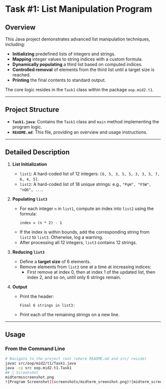 # Task #1: List Manipulation Program

## Overview

This Java project demonstrates advanced list manipulation techniques, including:

- **Initializing** predefined lists of integers and strings.
- **Mapping** integer values to string indices with a custom formula.
- **Dynamically populating** a third list based on computed indices.
- **Controlled removal** of elements from the third list until a target size is reached.
- **Printing** the final contents to standard output.

The core logic resides in the `Task1` class within the package `oop.mid2.t1`.

---

## Project Structure


- **`Task1.java`**: Contains the `Task1` class and `main` method implementing the program logic.  
- **`README.md`**: This file, providing an overview and usage instructions.

---

## Detailed Description

1. **List Initialization**  
   - `list1`: A hard-coded list of 12 integers: `[6, 5, 3, 5, 5, 3, 3, 5, 7, 6, 4, 5]`.  
   - `list2`: A hard-coded list of 18 unique strings: e.g., `"PqH", "F5W", "nQ6", ...`.

2. **Populating `list3`**  
   - For each integer `n` in `list1`, compute an index into `list2` using the formula:  
     ```
     index = (n * 2) - 1
     ```  
   - If the index is within bounds, add the corresponding string from `list2` to `list3`. Otherwise, log a warning.  
   - After processing all 12 integers, `list3` contains 12 strings.

3. **Reducing `list3`**  
   - Define a **target size** of 6 elements.  
   - Remove elements from `list3` one at a time at increasing indices:  
     - First remove at index 0, then at index 1 of the updated list, then index 2, and so on, until only 6 strings remain.

4. **Output**  
   - Print the header:  
     ```
     Final 6 strings in list3:
     ```  
   - Print each of the remaining strings on a new line.

---

## Usage

### From the Command Line

```bash
# Navigate to the project root (where README.md and src/ reside)
javac src/oop/mid2/t1/Task1.java
java -cp src oop.mid2.t1.Task1
## 📸 Screenshot
midtermsscreenshot.png
![Program Screenshot](screenshots/midterm_sreenshot.png)![midterm_screenshot png](https://github.com/user-attachments/assets/2071ba21-632c-4eb8-9eef-4d519b317dae)
